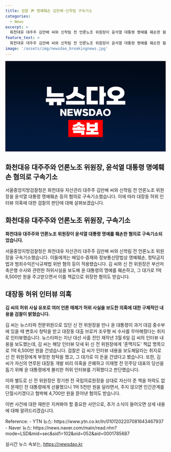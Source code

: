 ```yaml
---
title: 검찰 尹 명예훼손 김만배·신학림 구속기소
categories:
  - News
excerpt: >
  화천대유 대주주 김만배 씨와 신학림 전 언론노조 위원장이 윤석열 대통령 명예를 훼손한 혐의로 구속기소됐다. 김 씨와 신 전 위원장은 윤 대통령의 명예를 훼손하고, 이를 책값으로 위장한 혐의를 받고 있다. 김 씨는 신 전 위원장에게 1억 6,500만 원을 주고 윤 대통령에게 불리한 허위 인터뷰를 기획했다는 혐의도 받고 있다. 이에 대해 검찰은 뉴스타파 김용진 대표와 한상진 기자도 재판에 넘겼다.
feature_text: >
  화천대유 대주주 김만배 씨와 신학림 전 언론노조 위원장이 윤석열 대통령 명예를 훼손한 혐의로 구속기소됐다. 김 씨와 신 전 위원장은 윤 대통령의 명예를 훼손하고, 이를 책값으로 위장한 혐의를 받고 있다. 김 씨는 신 전 위원장에게 1억 6,500만 원을 주고 윤 대통령에게 불리한 허위 인터뷰를 기획했다는 혐의도 받고 있다. 이에 대해 검찰은 뉴스타파 김용진 대표와 한상진 기자도 재판에 넘겼다.
image: '/assets/img/newsdao_breakingnews.jpg'
---
```


<p><img src="/assets/img/newsdao_breakingnews.jpg" alt="pcversion 속보" /></p>

<h2>화천대유 대주주와 언론노조 위원장, 윤석열 대통령 명예훼손 혐의로 구속기소</h2>

<p>서울중앙지방검찰청은 화천대유 자산관리 대주주 김만배 씨와 신학림 전 언론노조 위원장을 윤석열 대통령 명예훼손 등의 혐의로 구속기소했습니다. 이에 따라 대장동 허위 인터뷰 의혹에 대한 검찰의 판단에 대해 살펴보겠습니다.</p>

<h2>화천대유 대주주와 언론노조 위원장, 구속기소</h2>

<p data-ke-size="size16"><b>화천대유 대주주와 언론노조 위원장이 윤석열 대통령 명예를 훼손한 혐의로 구속기소되었습니다.</b></p>

<p>서울중앙지방검찰청은 화천대유 자산관리 대주주 김만배 씨와 신학림 전 언론노조 위원장을 구속기소했습니다. 이들에게는 배임수·증재와 정보통신망법상 명예훼손, 청탁금지법과 범죄수익은닉규제법 위반 혐의 등이 적용됐습니다. 김 씨와 신 전 위원장은 부산저축은행 수사와 관련한 허위사실을 보도해 윤 대통령의 명예를 훼손하고, 그 대가로 1억 6,500만 원을 주고받으면서 이를 책값으로 위장한 혐의도 받습니다.</p>

<h2>대장동 허위 인터뷰 의혹</h2>

<p data-ke-size="size16"><b>김 씨의 허위 사실 유포로 여러 언론 매체가 허위 사실을 보도한 의혹에 대한 구체적인 내용을 검찰이 밝혔습니다.</b></p>

<p>김 씨는 뉴스타파 전문위원으로 있던 신 전 위원장을 만나 윤 대통령이 과거 대검 중수부에 있을 때 변호사 청탁을 받고 대장동 대출 브로커 조우형 씨 수사를 무마해줬다는 취지로 인터뷰했습니다. 뉴스타파는 지난 대선 사흘 전인 재작년 3월 6일 김 씨의 인터뷰 내용을 보도했는데, 김 씨는 해당 인터뷰 닷새 뒤 신 전 위원장에게 '혼맥지도' 책값 명목으로 1억 6,500만 원을 건넸습니다. 검찰은 김 씨가 인터뷰 내용을 보도해달라는 취지로 신 전 위원장에게 부정한 청탁을 했고, 그 대가로 이 돈을 건넸다고 봤습니다. 또한, 김 씨가 자신의 연루된 대장동 개발 비리 의혹을 은폐하고 이재명 전 민주당 대표의 당선을 돕기 위해 윤 대통령에게 불리한 허위 인터뷰를 기획했다고 판단했습니다. </p>

<p>이와 별도로 신 전 위원장은 정기현 전 국립의료원장을 상대로 자신이 준 책을 허락도 없이 문재인 전 대통령에게 선물했으니 1억 5천만 원을 달라면서, 주지 않으면 인간관계를 단절시키겠다고 협박해 4,700만 원을 뜯어낸 혐의도 받습니다.</p>

<p>이번 사건에 대한 재판은 지켜봐야 할 중요한 사안으로, 추가 소식이 들어오면 상세 내용에 대해 알려드리겠습니다. </p>

<p>Reference:
- YTN 뉴스: https://www.ytn.co.kr/<em>ln/0101</em>202207081643467937
- Naver 뉴스: https://news.naver.com/main/read.nhn?mode=LSD&amp;mid=sec&amp;sid1=102&amp;oid=052&amp;aid=0001785687</p>
실시간 뉴스 속보는, <a href="https://newsdao.kr" rel="dofollow">https://newsdao.kr</a>


